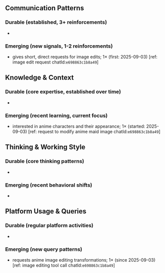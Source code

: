 ## Communication Patterns
### Durable (established, 3+ reinforcements)
- 

### Emerging (new signals, 1-2 reinforcements)
- gives short, direct requests for image edits; 1× (first: 2025-09-03) [ref: image edit request chatId:`e698863c1b8a49`]

## Knowledge & Context
### Durable (core expertise, established over time)
- 

### Emerging (recent learning, current focus)
- interested in anime characters and their appearance; 1× (started: 2025-09-03) [ref: request to modify anime maid image chatId:`e698863c1b8a49`]

## Thinking & Working Style
### Durable (core thinking patterns)
- 

### Emerging (recent behavioral shifts)
- 

## Platform Usage & Queries
### Durable (regular platform activities)
- 

### Emerging (new query patterns)
- requests anime image editing transformations; 1× (since 2025-09-03) [ref: image editing tool call chatId:`e698863c1b8a49`]